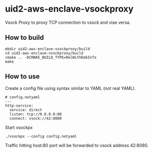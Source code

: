 # uid2-aws-enclave-vsockproxy

Vsock Proxy to proxy TCP connection to vsock and vise versa.

## How to build

```
mkdir uid2-aws-enclave-vsockproxy/build
cd uid2-aws-enclave-vsockproxy/build
cmake .. -DCMAKE_BUILD_TYPE=RelWithDebInfo
make
```

## How to use

Create a config file using syntax similar to YAML (not real YAML).

```
# config.notyaml
---
http-service:
  service: direct
  listen: tcp://0.0.0.0:80
  connect: vsock://42:8080
```

Start vsockpx

```
./vsockpx --config config.notyaml
```

Traffic hitting host:80 port will be forwarded to vsock address 42:8080.
